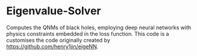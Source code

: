 # Eigenvalue-Solver
Computes the QNMs of black holes, employing deep neural networks with physics constraints embedded in the loss function. This code is a customises the code originally created by https://github.com/henry1jin/eigeNN.
